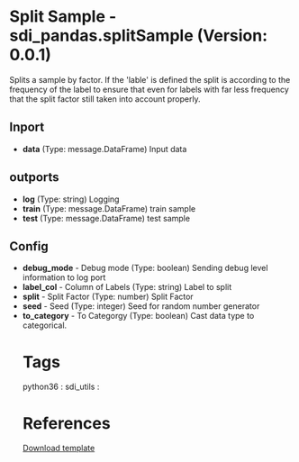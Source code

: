 # Split Sample - sdi_pandas.splitSample (Version: 0.0.1)

Splits a sample by factor. If the 'lable' is defined the split is according to the frequency of the label to ensure that even for labels with far less frequency that the split factor still taken into account properly. 

## Inport

* **data** (Type: message.DataFrame) Input data

## outports

* **log** (Type: string) Logging
* **train** (Type: message.DataFrame) train sample
* **test** (Type: message.DataFrame) test sample

## Config

* **debug_mode** - Debug mode (Type: boolean) Sending debug level information to log port
* **label_col** - Column of Labels (Type: string) Label to split
* **split** - Split Factor (Type: number) Split Factor
* **seed** - Seed (Type: integer) Seed for random number generator
* **to_category** - To Categorgy (Type: boolean) Cast <object> data type to categorical.


# Tags
python36 : sdi_utils : 

# References
[Download template](https://raw.githubusercontent.com/thhapke/gensolution/master/diutil/customOperatorTemplate.py)

